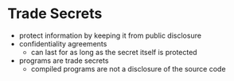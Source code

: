 # Trade Secrets
- protect information by keeping it from public disclosure
- confidentiality agreements
	- can last for as long as the secret itself is protected
- programs are trade secrets
	- compiled programs are not a disclosure of the source code